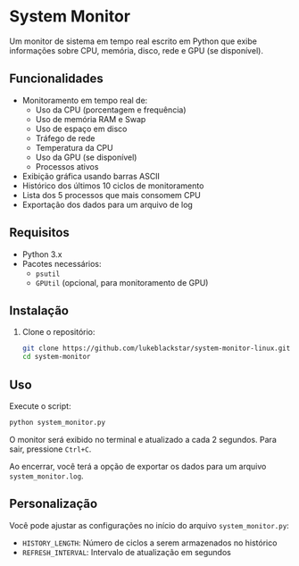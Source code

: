 # System Monitor

Um monitor de sistema em tempo real escrito em Python que exibe informações sobre CPU, memória, disco, rede e GPU (se disponível).

## Funcionalidades

- Monitoramento em tempo real de:
  - Uso da CPU (porcentagem e frequência)
  - Uso de memória RAM e Swap
  - Uso de espaço em disco
  - Tráfego de rede
  - Temperatura da CPU
  - Uso da GPU (se disponível)
  - Processos ativos
- Exibição gráfica usando barras ASCII
- Histórico dos últimos 10 ciclos de monitoramento
- Lista dos 5 processos que mais consomem CPU
- Exportação dos dados para um arquivo de log

## Requisitos

- Python 3.x
- Pacotes necessários:
  - `psutil`
  - `GPUtil` (opcional, para monitoramento de GPU)

## Instalação

1. Clone o repositório:
   ```bash
   git clone https://github.com/lukeblackstar/system-monitor-linux.git
   cd system-monitor
   ```
## Uso

Execute o script:
```bash
python system_monitor.py
```

O monitor será exibido no terminal e atualizado a cada 2 segundos. Para sair, pressione `Ctrl+C`.

Ao encerrar, você terá a opção de exportar os dados para um arquivo `system_monitor.log`.

## Personalização

Você pode ajustar as configurações no início do arquivo `system_monitor.py`:

- `HISTORY_LENGTH`: Número de ciclos a serem armazenados no histórico
- `REFRESH_INTERVAL`: Intervalo de atualização em segundos

 
